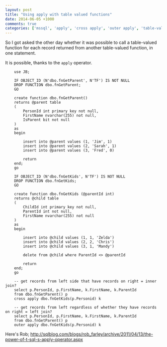 ```yaml
---
layout: post
title: "Using apply with table valued functions"
date: 2014-06-05 +1000
comments: true
categories: ['mssql', 'apply', 'cross apply', 'outer apply', 'table-valued function']
---
```



So I got asked the other day whether it was possible to call a table-valued function for each 
record returned from another table-valued function, in one statement. 

It is possible, thanks to the ``apply`` operator.


```
	use JB;

	IF OBJECT_ID (N'dbo.fnGetParent', N'TF') IS NOT NULL
	DROP FUNCTION dbo.fnGetParent;
	GO

	create function dbo.fnGetParent()
	returns @parent table
	(
		PersonId int primary key not null,
		FirstName nvarchar(255) not null,
		IsParent bit not null
	)
	as
	begin
	   
		insert into @parent values (1, 'Jim', 1)
		insert into @parent values (2, 'Sarah', 1)
		insert into @parent values (3, 'Fred', 0)
	   
		return
	end;
	go

	IF OBJECT_ID (N'dbo.fnGetKids', N'TF') IS NOT NULL
	DROP FUNCTION dbo.fnGetKids;
	GO

	create function dbo.fnGetKids (@parentId int)
	returns @child table
	(
		ChildId int primary key not null,
		ParentId int not null,
		FirstName nvarchar(255) not null
	)
	as
	begin
	   
		insert into @child values (1, 1, 'Zelda')
		insert into @child values (2, 2, 'Chris')
		insert into @child values (3, 1, 'Mandy')
	   
		delete from @child where ParentId <> @parentId
	   
		return
	end;
	go

	-- get records from left side that have records on right = inner join?
	select p.PersonId, p.FirstName, k.FirstName, k.ParentId
	from dbo.fnGetParent() p
	cross apply dbo.fnGetKids(p.Personid) k

	-- get records from left regardless of whether they have records on right = left join?
	select p.PersonId, p.FirstName, k.FirstName, k.ParentId
	from dbo.fnGetParent() p
	outer apply dbo.fnGetKids(p.Personid) k
```

Here's Rob; http://sqlblog.com/blogs/rob_farley/archive/2011/04/13/the-power-of-t-sql-s-apply-operator.aspx
